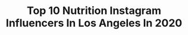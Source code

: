 ---
title: Top 10 Nutrition Instagram Influencers In Los Angeles In 2020
description: >-
  Find top nutrition Instagram influencers in Los Angeles in 2020. Most popular hashtags: #ocean #quarantine #nutrition #happy.
platform: Instagram
profiles:
  - username: "danielricefitness"
    fullname: >-
      Daniel Rice
    location: "United States"
    followers: 31310
    engagement: 493
    commentsToLikes: 0.024957
    id: ck6ui6a8kdbf60j71uhh81sjo
    verified: false
    hashtags: "#sponsored, #selfcarechallenge, #danielricefitness, #halfthebattle"
  - username: "spencer_j_davis"
    fullname: >-
      Spencer J. Davis
    location: "United States"
    followers: 6407
    engagement: 601
    commentsToLikes: 0.109440
    id: ck5q3ln6dlbxo0i114hvmogh3
    verified: false
    hashtags: "#evidencebased, #quarantineteam, #funny, #coachella2019"
  - username: "dcolturi"
    fullname: >-
      David Colturi
    location: "United States"
    followers: 15430
    engagement: 381
    commentsToLikes: 0.051491
    id: ck5chqkeqr9v10i11jzjbrdkj
    verified: false
    hashtags: "#malcesine, #mindtheboat, #wingsforlife, #wingsforlifeworldrun"
  - username: "alliforsythe"
    fullname: >-
      ALLI FORSYTHE
    location: "United States"
    followers: 26731
    engagement: 129
    commentsToLikes: 0.057113
    id: ck13bvg6uxbwo0i19lv8tsvcc
    verified: false
    hashtags: "#mondaycheckin, #runningfitness, #ilovetheocean, #playadelrey"
  - username: "rodriguechesnier"
    fullname: >-
      IFBB PRO Rodrigue Chesnier
    location: "United States"
    followers: 30664
    engagement: 457
    commentsToLikes: 0.036128
    id: ck5btykm1gua90i11k25fns5p
    verified: false
    hashtags: "#mrolympia, #shoulderworkout, #life, #foryou"
  - username: "neenwilliams"
    fullname: >-
      Neen Williams
    location: "United States"
    followers: 432982
    engagement: 187
    commentsToLikes: 0.021682
    id: ck0tyv0y7o69t0i1964wndj42
    verified: true
    hashtags: "#gtwyc, #fpfootwear, #key, #staystrong"
  - username: "kim_strother"
    fullname: >-
      Kim Strother
    location: "United States"
    followers: 17762
    engagement: 170
    commentsToLikes: 0.122187
    id: ck0vy0qgv1nzc0i191977v1hz
    verified: false
    hashtags: "#selfcare, #cbdhealth, #lymedisease, #memorialdayweekend"
  - username: "alyssaklinzing"
    fullname: >-
      Alyssa Klinzing
    location: "United States"
    followers: 21735
    engagement: 381
    commentsToLikes: 0.022886
    id: ck5qdzs13y1f70i11wxdboll7
    verified: false
    hashtags: "#lilliehairremoval, #wearelillie, #310nutrition, #durrievision"
  - username: "lindanyvltova"
    fullname: >-
      Linda Nyvltova
    location: "United States"
    followers: 17253
    engagement: 167
    commentsToLikes: 0.056473
    id: ck5zugn5g2bn10i14bdvwp7zb
    verified: false
    hashtags: "#happy, #yogamat, #yogaoutfit, #phuket"
  - username: "nano_karen"
    fullname: >-
      Nano Karen 💋
    location: "United States"
    followers: 18711
    engagement: 388
    commentsToLikes: 0.137154
    id: ck6ueeybyqirm0j71nbwvcpfk
    verified: false
    hashtags: "#reefer, #softies, #acropora, #fish"
---